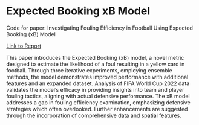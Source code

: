 # Expected Booking xB Model 

Code for paper: Investigating Fouling Efficiency in Football Using Expected Booking (xB) Model

[Link to Report](InvestigatingFoulingEfficiencyInFootballUsingExpectedBooking(xB)Model.pdf)

This paper introduces the Expected Booking (xB) model, a novel metric designed to estimate the likelihood of a foul resulting in a yellow card in football. Through three iterative experiments, employing ensemble methods, the model demonstrates improved performance with additional features and an expanded dataset. Analysis of FIFA World Cup 2022 data validates the model’s efficacy in providing insights into team and player fouling tactics, aligning with actual defensive performance. The xB model addresses a gap in fouling efficiency examination, emphasizing defensive strategies which often overlooked. Further enhancements are suggested through the incorporation of comprehensive data and spatial features.
